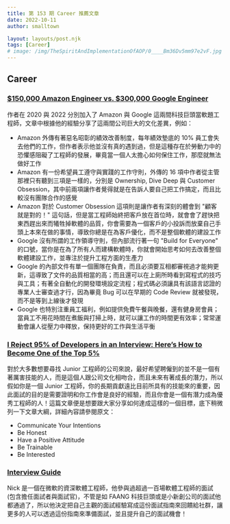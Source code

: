 ```yaml
---
title: 第 153 期 Career 推薦文章
date: 2022-10-11
author: smalltown

layout: layouts/post.njk
tags: [Career]
# image: /img/TheSpiritAndImplementationOfAOP/0____Bm36Dv5mm97e2vF.jpg
---
```


## Career

<!-- summary -->
### [$150,000 Amazon Engineer vs. $300,000 Google Engineer](https://levelup.gitconnected.com/150-000-amazon-engineer-vs-300-000-google-engineer-b0976793cf56)

作者在 2020 與 2022 分別加入了 Amazon 與 Google 這兩間科技巨頭當軟題工程師，文章中根據他的經驗分享了這兩間公司巨大的文化差異，例如：
<!-- summary -->
- Amazon 外傳有著惡名昭彰的績效改善制度，每年績效墊底的 10% 員工會失去他們的工作，但作者表示他並沒有真的遇到過，但是這種存在於勞動力中的恐懼感阻礙了工程師的發展，畢竟當一個人太擔心如何保住工作，那麼就無法做好工作
- Amazon 有一份希望員工遵守與實踐的工作守則，外傳的 16 項中作者從主管那裡只有聽到三項是一樣的，分別是 Ownership, Dive Deep 與 Customer Obsession，其中前兩項讓作者覺得就是在告訴人要自己把工作搞定，而且比較沒有團隊合作的感覺
- Amazon 對於 Customer Obsession 這項則是讓作者有深刻的體會到 "顧客就是對的！" 這句話，但是當工程師始終把客戶放在首位時，就會會了趕快把東西趕出來而犧牲掉軟體的品質，你會需要為一個客戶的小投訴而放棄自己手頭上本來在做的事情，導致你總是在為客戶優化，而不是整個軟體的建設工作
- Google 沒有所謂的工作領導守則，但內部流行著一句 "Build for Everyone" 的口號，當你是在為了所有人而建構軟體時，你就會開始思考如何去改善整個軟體建設工作，並專注於提升工程方面的生產力
- Google 的內部文件有單一個團隊在負責，而且必須要互相都審視過才能夠更新，這導致了文件的品質相當的高；而且還可以在上廁所時看到寫程式的技巧與工具；有著全自動化的開發環境設定流程；程式碼必須讓具有該語言認證的專業人士審查過才行，因為畢竟 Bug 可以在早期的 Code Review 就被發現，而不是等到上線後才發現
- Google 也特別注重員工福利，例如提供免費午餐與晚餐，還有健身房會員；當員工不用花時間在煮飯與打掃上時，就可以讓工作的時間更有效率；常常運動會讓人從壓力中釋放，保持更好的工作與生活平衡

### [I Reject 95% of Developers in an Interview: Here’s How to Become One of the Top 5%](https://betterprogramming.pub/i-reject-95-of-developers-in-an-interview-heres-how-to-become-one-of-the-top-5-aebf70ac427f)

對於大多數想要尋找 Junior 工程師的公司來說，最好希望聘僱到的並不是一個有著厲害技能的人，而是這個人跟公司文化相吻合，而且未來有著成長的潛力，所以假如你是一個 Junior 工程師，你的長期貢獻遠比目前所具有的技能來的重要，因此面試的目的是需要證明和你工作會是良好的經驗，而且你會是一個有潛力成為優秀工程師的人！這篇文章便是想要跟大家分享如何達成這樣的一個目標，底下稍微列一下文章大綱，詳細內容請參閱原文：

- Communicate Your Intentions
- Be Honest
- Have a Positive Attitude
- Be Trainable
- Be Interested

### [Interview Guide](https://interviewguide.dev/)

Nick 是一個在微軟的資深軟體工程師，他參與過超過一百場軟體工程師的面試 (包含擔任面試者與面試官)，不管是如 FAANG 科技巨頭或是小新創公司的面試他都通過了，所以他決定把自己主觀的面試經驗寫成這份面試指南來回饋給社群，讓更多的人可以透過這份指南來準備面試，並且提升自己的面試機會！